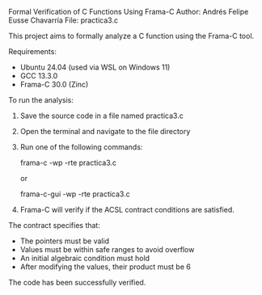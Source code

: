 
Formal Verification of C Functions Using Frama-C
Author: Andrés Felipe Eusse Chavarría
File: practica3.c

This project aims to formally analyze a C function using the Frama-C tool.

Requirements:
- Ubuntu 24.04 (used via WSL on Windows 11)
- GCC 13.3.0
- Frama-C 30.0 (Zinc)

To run the analysis:

1. Save the source code in a file named practica3.c
2. Open the terminal and navigate to the file directory
3. Run one of the following commands:

   frama-c -wp -rte practica3.c

   or

   frama-c-gui -wp -rte practica3.c

4. Frama-C will verify if the ACSL contract conditions are satisfied.

The contract specifies that:
- The pointers must be valid
- Values must be within safe ranges to avoid overflow
- An initial algebraic condition must hold
- After modifying the values, their product must be 6

The code has been successfully verified.


